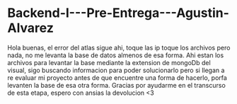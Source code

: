 # Backend-I---Pre-Entrega---Agustin-Alvarez
Hola buenas, el error del atlas sigue ahi, toque las ip toque los archivos pero nada, no me levanta la base de datos almenos de esa forma. Ahi estan los archivos para levantar la base mediante la extension de mongoDb del visual, sigo buscando informacion para poder solucionarlo pero si llegan a re evaluar mi proyecto antes de que encuentre una forma de hacerlo, porfa levanten la base de esa otra forma.
Gracias por ayudarme en el transcurso de esta etapa, espero con ansias la devolucion <3
